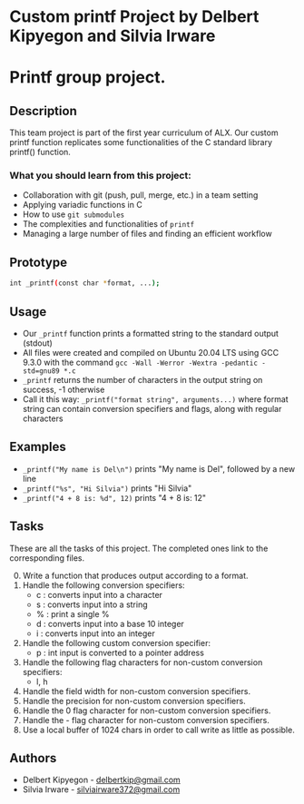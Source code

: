 # Custom printf Project by Delbert Kipyegon and Silvia Irware
# Printf group project.
## Description
This team project is part of the first year curriculum of ALX. Our custom printf function replicates some functionalities of the C standard library printf() function.

### What you should learn from this project:
- Collaboration with git (push, pull, merge, etc.) in a team setting
- Applying variadic functions in C
- How to use `git submodules`
- The complexities and functionalities of `printf`
- Managing a large number of files and finding an efficient workflow

## Prototype
```bash
int _printf(const char *format, ...);
```
## Usage
- Our `_printf` function prints a formatted string to the standard output (stdout)
- All files were created and compiled on Ubuntu 20.04 LTS using GCC 9.3.0 with the command `gcc -Wall -Werror -Wextra -pedantic -std=gnu89 *.c`
- `_printf` returns the number of characters in the output string on success, -1 otherwise
- Call it this way: `_printf("format string", arguments...)` where format string can contain conversion specifiers and flags, along with regular characters

## Examples
- `_printf("My name is Del\n")` prints "My name is Del", followed by a new line
- `_printf("%s", "Hi Silvia")` prints "Hi Silvia"
- `_printf("4 + 8 is: %d", 12)` prints "4 + 8 is: 12"

## Tasks
These are all the tasks of this project. The completed ones link to the corresponding files.

0. Write a function that produces output according to a format.
1. Handle the following conversion specifiers:
   - c : converts input into a character
   - s : converts input into a string
   - % : print a single %
   - d : converts input into a base 10 integer
   - i : converts input into an integer
2. Handle the following custom conversion specifier:
   - p : int input is converted to a pointer address
3. Handle the following flag characters for non-custom conversion specifiers:
   - l, h
4. Handle the field width for non-custom conversion specifiers.
5. Handle the precision for non-custom conversion specifiers.
6. Handle the 0 flag character for non-custom conversion specifiers.
7. Handle the - flag character for non-custom conversion specifiers.
8. Use a local buffer of 1024 chars in order to call write as little as possible.

## Authors
- Delbert Kipyegon - delbertkip@gmail.com
- Silvia Irware - silviairware372@gmail.com
